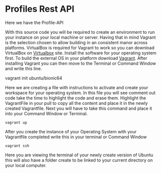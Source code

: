 # Profiles Rest API
 
 Here we have the Profile-API 
 
 With this source code you will be required to create an environment to run your instance on your local machine or server. Having that in mind Vagrant is the selection chosen to allow building in an consistent manor across platforms. VirtualBox is required for Vagrant to work so you can download VirtualBox on [Virtualbox](https://www.virtualbox.org/wiki/Downloads "VirtualBox") site. Install the software for your operating system first. To build the external OS in your platform download [Vagrant](https://www.vagrantup.com/downloads "Vagrant"). After installing Vagrant you can then move to the Terminal or Command Window and write this line. 
 
 vagrant init ubuntu/bionic64


Here we are creating a file with instructions to activate and create your workspace for your operating system. In this file you will see comment out code take the time to highlight the code and erase them. Highlight the VagrantFile in your pull to copy all the content and place it in the newly created Vagrantfile. Next you will have to take this command and place it into your Command Window or Terminal. 
```
vagrant up
```
After you create the instance of your Operating System with your Vagrantfile completed write this in your terminal or Command Window 
```
vagrant ssh
```
Here you are viewing the terminal of your newly create version of Ubuntu this will also have a folder create to be linked to your current directory on your local computer.  
